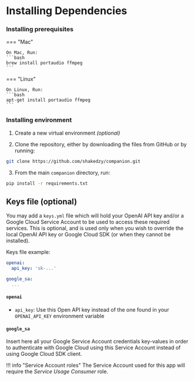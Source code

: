 # Installing Dependencies

### Installing prerequisites

=== "Mac"

    On Mac, Run:
    ```bash
    brew install portaudio ffmpeg
    ```

=== "Linux"

    On Linux, Run:
    ```bash
    apt-get install portaudio ffmpeg
    ```

### Installing environment  


1. Create a new virtual environment _(optional)_

2. Clone the repository, either by downloading the files
  from GitHub or by running:
```bash
git clone https://github.com/shakedzy/companion.git
```
3. From the main `companion` directory, run:
```bash
pip install -r requirements.txt
```


## Keys file (optional)
You may add a `keys.yml` file which will hold your OpenAI API key and/or a Google Cloud Service Account
to be used to access these required services. This is optional, and is used only when you wish to override the local
OpenAI API key or Google Cloud SDK (or when they cannot be installed). 

Keys file example:
```yaml
openai:
  api_key: 'sk-...'

google_sa:
  ...
```

#### `openai`
* `api_key`: Use this Open API key instead of the one found in your `OPENAI_API_KEY` environment variable

#### `google_sa`
Insert here all your Google Service Account credentials key-values in order to authenticate with Google Cloud
using this Service Account instead of using Google Cloud SDK client. 

!!! info "Service Account roles" 
    The Service Account used for this app will require the _Service Usage Consumer_ role.
